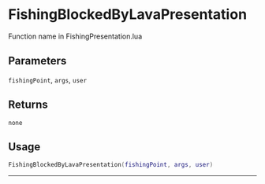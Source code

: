 # FishingBlockedByLavaPresentation
Function name in FishingPresentation.lua
## Parameters
`fishingPoint`, `args`, `user`
## Returns
`none`
## Usage
```lua
FishingBlockedByLavaPresentation(fishingPoint, args, user)
```
---
